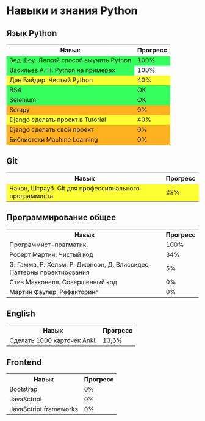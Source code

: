 Навыки и знания Python
======================

Язык Python
----------------------
<table>
  <th>Навык</th>
  <th>Прогресс</th>
  <tr bgcolor="#34ff5c">
    <td>Зед Шоу. Легкий способ выучить Python</td>
    <td>100%</td>
  </tr>
  <tr>
    <td bgcolor="#34ff5c">Васильев А. Н. Python на примерах</td>
    <td>100%</td>
  </tr>
  <tr bgcolor="#fcff32">
    <td>Дэн Бэйдер. Чистый Python</td>
    <td>40%</td>
  </tr>
  <tr bgcolor="#34ff5c">
    <td>BS4</td>
    <td>OK</td>
  </tr>
  <tr bgcolor="#34ff5c">
    <td>Selenium</td>
    <td>OK</td>
  </tr>
   <tr bgcolor="#ffb01e">
    <td>Scrapy</td>
    <td>0%</td>
  </tr>
  <tr bgcolor="#fcff32">
    <td>Django сделать проект в Tutorial</td>
    <td>40%</td>
  </tr>
  <tr bgcolor="#ffb01e">
    <td>Django сделать свой проект</td>
    <td>0%</td>
  </tr>
  <tr bgcolor="#ffb01e">
    <td>Библиотеки Machine Learning</td>
    <td>0%</td>
  </tr>
</table>

Git
-------------------
<table>
  <th>Навык</th>
  <th>Прогресс</th>
  <tr bgcolor="#fcff32">
    <td>Чакон, Штрауб. Git для профессионального программиста</td>
    <td>22%</td>
  </tr>
</table>

Программирование общее
----------------------
<table>
  <th>Навык</th>
  <th>Прогресс</th>
  <tr>
    <td>Программист-прагматик.</td>
    <td>100%</td>
  </tr>
  <tr>
    <td>Роберт Мартин. Чистый код</td>
    <td>34%</td>
  </tr>
  <tr>
    <td>Э. Гамма, Р. Хельм, Р. Джонсон, Д. Влиссидес. Паттерны проектирования</td>
    <td>5%</td>
  </tr>
  <tr>
    <td>Стив Макконелл. Совершенный код</td>
    <td>0%</td>
  </tr>
  <tr>
    <td>Мартин Фаулер. Рефакторинг</td>
    <td>0%</td>
  </tr>
</table>

English
----------------------
<table>
  <th>Навык</th>
  <th>Прогресс</th>
  <tr>
    <td>Сделать 1000 карточек Anki.</td>
    <td>13,6%</td>
  </tr>
</table>

Frontend
----------------------
<table>
  <th>Навык</th>
  <th>Прогресс</th>
  <tr>
    <td>Bootstrap</td>
    <td>0%</td>
  </tr>
  <tr>
    <td>JavaSctript</td>
    <td>0%</td>
  </tr>
  <tr>
    <td>JavaSctript frameworks</td>
    <td>0%</td>
  </tr>
</table>
